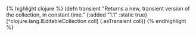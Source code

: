{% highlight clojure %}
(defn transient 
  "Returns a new, transient version of the collection, in constant time."
  {:added "1.1"
   :static true}
  [^clojure.lang.IEditableCollection coll] 
  (.asTransient coll))
{% endhighlight %}
